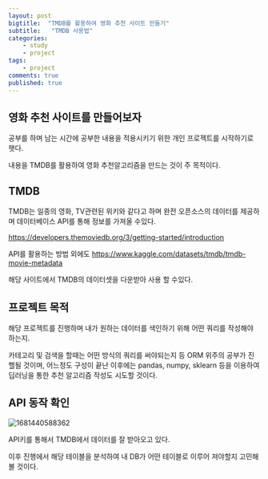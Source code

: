 ```yaml
---
layout: post
bigtitle:  "TMDB를 활용하여 영화 추천 사이트 만들기"
subtitle:   "TMDB 사용법"
categories:
    - study
    - project
tags:
    - project
comments: true
published: true
---
```

## 영화 추천 사이트를 만들어보자

공부를 하며 남는 시간에 공부한 내용을 적용시키기 위한 개인 프로젝트를 시작하기로 햇다.

내용을 TMDB를 활용하여 영화 추천알고리즘을 만드는 것이 주 목적이다.

## TMDB

TMDB는 일종의 영화, TV관련된 위키와 같다고 하며 완전 오픈소스의 데이터를 제공하며 데이터베이스 API를 통해 정보를 가져올 수있다.

https://developers.themoviedb.org/3/getting-started/introduction

API를 활용하는 방법 외에도
https://www.kaggle.com/datasets/tmdb/tmdb-movie-metadata

해당 사이트에서 TMDB의 데이터셋을 다운받아 사용 할 수있다.

## 프로젝트 목적

해당 프로젝트를 진행하며 내가 원하는 데이터를 색인하기 위해 어떤 쿼리를 작성해야 하는지.

카테고리 및 검색을 할때는 어떤 방식의 쿼리를 써야되는지 등 ORM 위주의 공부가 진핼될 것이며, 어느정도 구성이 끝난 이후에는 pandas, numpy, sklearn 등을 이용하여 딥러닝을 통한 추천 알고리즘 작성도 시도할 것이다.

## API 동작 확인

![1681440588362](https://user-images.githubusercontent.com/33407161/231929552-eb67c312-af6e-48c6-bf28-6ab12698c76c.png)

API키를 통해서 TMDB에서 데이터를 잘 받아오고 있다.

이후 진행에서 해당 테이블을 분석하여 내 DB가 어떤 테이블로 이루어 져야할지 고민해볼 것이다.

